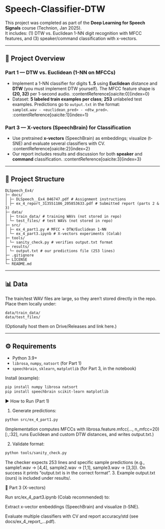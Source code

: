 # Speech-Classifier-DTW

This project was completed as part of the **Deep Learning for Speech Signals** course (Technion, Jan 2025).  
It includes: (1) DTW vs. Euclidean 1-NN digit recognition with MFCC features, and (3) speaker/command classification with x-vectors.

---

## 📑 Project Overview

### Part 1 — DTW vs. Euclidean (1-NN on MFCCs)
- Implement a 1-NN classifier for digits **1..5** using **Euclidean** distance and **DTW** (you must implement DTW yourself). The MFCC feature shape is **(20, 32)** per 1-second audio. :contentReference[oaicite:0]{index=0}  
- Dataset: **5 labeled train examples per class**; **253** unlabeled test examples. Predictions go to `output.txt` in the format:  
  `sampleX.wav - <euclidean_pred> - <dtw_pred>`. :contentReference[oaicite:1]{index=1}

### Part 3 — X-vectors (SpeechBrain) for Classification
- Use pretrained **x-vectors** (SpeechBrain) as embeddings; visualize (t-SNE) and evaluate several classifiers with CV. :contentReference[oaicite:2]{index=2}  
- Our report includes results and discussion for both **speaker** and **command** classification. :contentReference[oaicite:3]{index=3}

---

## 📂 Project Structure
```
DLSpeech_Ex4/
├─ docs/
│ ├─ DLSpeech__Ex4_046747.pdf # Assignment instructions
│ ├─ ex_4_report_313551186_205853633.pdf # Submitted report (parts 2 & 3)
├─ data/
│ ├─ train_data/ # training WAVs (not stored in repo)
│ └─ test_files/ # test WAVs (not stored in repo)
├─ src/
│ ├─ ex_4_part1.py # MFCC + DTW/Euclidean 1-NN
│ └─ ex_4_part3.ipynb # X-vectors experiments (Colab)
├─ tools/
│ └─ sanity_check.py # verifies output.txt format
├─ results/
│ └─ output.txt # our predictions file (253 lines)
├─ .gitignore
├─ LICENSE
└─ README.md
```

---

## 📊 Data

The train/test WAV files are large, so they aren’t stored directly in the repo.  
Place them locally under:
```
data/train_data/
data/test_files/
```
(Optionally host them on Drive/Releases and link here.)

---

## ⚙️ Requirements
- Python 3.9+  
- `librosa`, `numpy`, `natsort` (for Part 1)  
- `speechbrain`, `sklearn`, `matplotlib` (for Part 3, in the notebook)

Install (example):
```bash
pip install numpy librosa natsort
pip install speechbrain scikit-learn matplotlib
```
▶️ How to Run (Part 1)

1. Generate predictions:
```bash
python src/ex_4_part1.py
```
(Implementation computes MFCCs with librosa.feature.mfcc(..., n_mfcc=20)[:,:32], runs Euclidean and custom DTW distances, and writes output.txt.) 

2. Validate format:

```bash
python tools/sanity_check.py
```
The checker expects 253 lines and specific sample predictions (e.g., sample1.wav -> [4,4], sample2.wav -> [1,1], sample3.wav -> [3,3]). On success it prints “output.txt is in the correct format”.
3. Example output.txt (ours) is included under results/.

📓 Part 3 (X-vectors)

Run src/ex_4_part3.ipynb (Colab recommended) to:

Extract x-vector embeddings (SpeechBrain) and visualize (t-SNE).

Evaluate multiple classifiers with CV and report accuracy/std (see docs/ex_4_report_...pdf).
